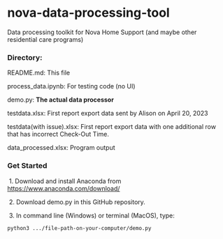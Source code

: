 # nova-data-processing-tool

Data processing toolkit for Nova Home Support (and maybe other residential care programs)

### Directory:

  README.md: This file
  
  process_data.ipynb: For testing code (no UI)
  
  demo.py: **The actual data processor**
  
  testdata.xlsx: First report export data sent by Alison on April 20, 2023
  
  testdata(with issue).xlsx: First report export data with one additional row that has incorrect Check-Out Time.
  
  data_processed.xlsx: Program output

### Get Started

&nbsp;1. Download and install Anaconda from https://www.anaconda.com/download/

&nbsp;2. Download demo.py in this GitHub repository. 

&nbsp;3. In command line (Windows) or terminal (MacOS), type:

```shell
python3 .../file-path-on-your-computer/demo.py
```
